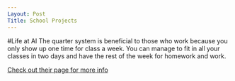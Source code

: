 ```yaml
---
Layout: Post
Title: School Projects
---
```

#Life at AI
The quarter system is beneficial to those who work because you only show up one time for class a week. You can manage to fit in all your classes in two days and have the rest of the week for homework and work. 

[Check out their page for more info](http://aii.campusguides.com/aimiu "AI's Homepage")

